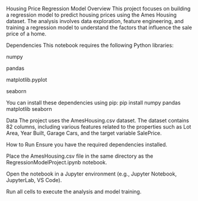 Housing Price Regression Model
Overview
This project focuses on building a regression model to predict housing prices using the Ames Housing dataset. The analysis involves data exploration, feature engineering, and training a regression model to understand the factors that influence the sale price of a home.

Dependencies
This notebook requires the following Python libraries:

numpy

pandas

matplotlib.pyplot

seaborn

You can install these dependencies using pip:
pip install numpy pandas matplotlib seaborn

Data
The project uses the AmesHousing.csv dataset. The dataset contains 82 columns, including various features related to the properties such as Lot Area, Year Built, Garage Cars, and the target variable SalePrice.

How to Run
Ensure you have the required dependencies installed.

Place the AmesHousing.csv file in the same directory as the RegressionModelProject.ipynb notebook.

Open the notebook in a Jupyter environment (e.g., Jupyter Notebook, JupyterLab, VS Code).

Run all cells to execute the analysis and model training.
